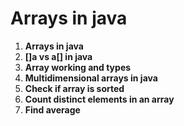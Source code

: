 # Arrays in java

01. **Arrays in java**
02. **[]a vs a[] in java**
03. **Array working and types**
04. **Multidimensional arrays in java**
05. **Check if array is sorted**
06. **Count distinct elements in an array**
07. **Find average**
